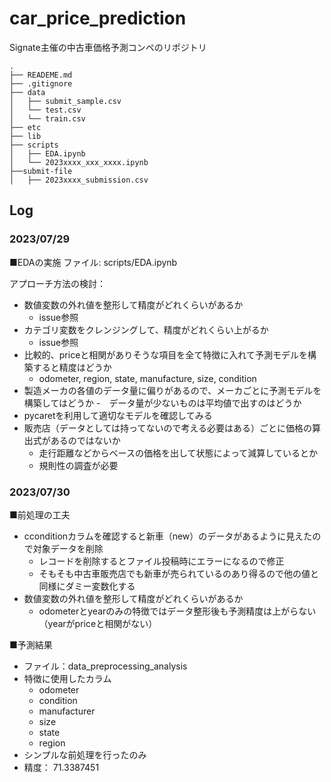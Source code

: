 # car_price_prediction
Signate主催の中古車価格予測コンペのリポジトリ

```
.
├── READEME.md
├── .gitignore
├── data
│   ├── submit_sample.csv
│   └── test.csv
│   └── train.csv
├── etc
├── lib
├── scripts
│   ├── EDA.ipynb
│   └── 2023xxxx_xxx_xxxx.ipynb
├──submit-file
│   ├── 2023xxxx_submission.csv
```

## Log
### 2023/07/29
■EDAの実施
ファイル:
scripts/EDA.ipynb

アプローチ方法の検討：
- 数値変数の外れ値を整形して精度がどれくらいがあるか
  - issue参照
- カテゴリ変数をクレンジングして、精度がどれくらい上がるか
  - issue参照
- 比較的、priceと相関がありそうな項目を全て特徴に入れて予測モデルを構築すると精度はどうか
  - odometer, region, state, manufacture, size, condition 
- 製造メーカの各値のデータ量に偏りがあるので、メーカごとに予測モデルを構築してはどうか
   -　データ量が少ないものは平均値で出すのはどうか
- pycaretを利用して適切なモデルを確認してみる
- 販売店（データとしては持ってないので考える必要はある）ごとに価格の算出式があるのではないか
  - 走行距離などからベースの価格を出して状態によって減算しているとか
  - 規則性の調査が必要

### 2023/07/30
■前処理の工夫
- cconditionカラムを確認すると新車（new）のデータがあるように見えたので対象データを削除
  - レコードを削除するとファイル投稿時にエラーになるので修正
  - そもそも中古車販売店でも新車が売られているのあり得るので他の値と同様にダミー変数化する
- 数値変数の外れ値を整形して精度がどれくらいがあるか
  - odometerとyearのみの特徴ではデータ整形後も予測精度は上がらない（yearがpriceと相関がない）

■予測結果
- ファイル：data_preprocessing_analysis
- 特徴に使用したカラム
  - odometer
  - condition
  - manufacturer
  - size
  - state
  - region
- シンプルな前処理を行ったのみ
- 精度：	71.3387451
